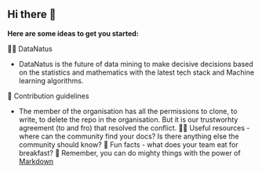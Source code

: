 ## Hi there 👋

**Here are some ideas to get you started:**

🙋‍♀️ DataNatus
- DataNatus is the future of data mining to make decisive decisions based on the statistics and mathematics with the latest tech stack and Machine learning algorithms.

🌈 Contribution guidelines
- The member of the organisation has all the permissions to clone, to write, to delete the repo in the organisation. But it is our trustworhty agreement (to and fro) that resolved the conflict.
👩‍💻 Useful resources - where can the community find your docs? Is there anything else the community should know?
🍿 Fun facts - what does your team eat for breakfast?
🧙 Remember, you can do mighty things with the power of [Markdown](https://docs.github.com/github/writing-on-github/getting-started-with-writing-and-formatting-on-github/basic-writing-and-formatting-syntax)
